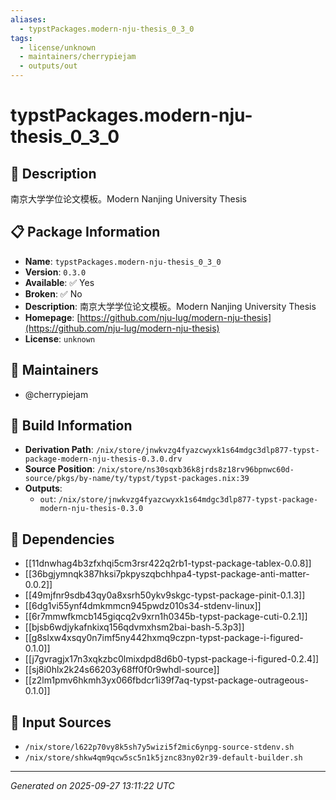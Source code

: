 ```yaml
---
aliases:
  - typstPackages.modern-nju-thesis_0_3_0
tags:
  - license/unknown
  - maintainers/cherrypiejam
  - outputs/out
---
```


# typstPackages.modern-nju-thesis_0_3_0

## 📝 Description

南京大学学位论文模板。Modern Nanjing University Thesis

## 📋 Package Information

- **Name**: `typstPackages.modern-nju-thesis_0_3_0`
- **Version**: `0.3.0`
- **Available**: ✅ Yes
- **Broken**: ✅ No
- **Description**: 南京大学学位论文模板。Modern Nanjing University Thesis
- **Homepage**: [https://github.com/nju-lug/modern-nju-thesis](https://github.com/nju-lug/modern-nju-thesis)
- **License**: `unknown`
## 👥 Maintainers

- @cherrypiejam


## 🔧 Build Information

- **Derivation Path**: `/nix/store/jnwkvzg4fyazcwyxk1s64mdgc3dlp877-typst-package-modern-nju-thesis-0.3.0.drv`
- **Source Position**: `/nix/store/ns30sqxb36k8jrds8z18rv96bpnwc60d-source/pkgs/by-name/ty/typst/typst-packages.nix:39`
- **Outputs**:
  - `out`:  `/nix/store/jnwkvzg4fyazcwyxk1s64mdgc3dlp877-typst-package-modern-nju-thesis-0.3.0`

## 🔗 Dependencies

- [[11dnwhag4b3zfxhqi5cm3rsr422q2rb1-typst-package-tablex-0.0.8]]
- [[36bgjymnqk387hksi7pkpyszqbchhpa4-typst-package-anti-matter-0.0.2]]
- [[49mjfnr9sdb43qy0a8xsrh50ykv9skgc-typst-package-pinit-0.1.3]]
- [[6dg1vi55ynf4dmkmmcn945pwdz010s34-stdenv-linux]]
- [[6r7mmwfkmcb145giqcq2v9xrn1h0345b-typst-package-cuti-0.2.1]]
- [[bjsb6wdjykafnkixq156qdvmxhsm2bai-bash-5.3p3]]
- [[g8slxw4xsqy0n7imf5ny442hxmq9czpn-typst-package-i-figured-0.1.0]]
- [[j7gvragjx17n3xqkzbc0lmixdpd8d6b0-typst-package-i-figured-0.2.4]]
- [[sj8i0hlx2k24s66203y68ff0f0r9whdl-source]]
- [[z2lm1pmv6hkmh3yx066fbdcr1i39f7aq-typst-package-outrageous-0.1.0]]

## 📁 Input Sources

- `/nix/store/l622p70vy8k5sh7y5wizi5f2mic6ynpg-source-stdenv.sh`
- `/nix/store/shkw4qm9qcw5sc5n1k5jznc83ny02r39-default-builder.sh`

---
*Generated on 2025-09-27 13:11:22 UTC*
